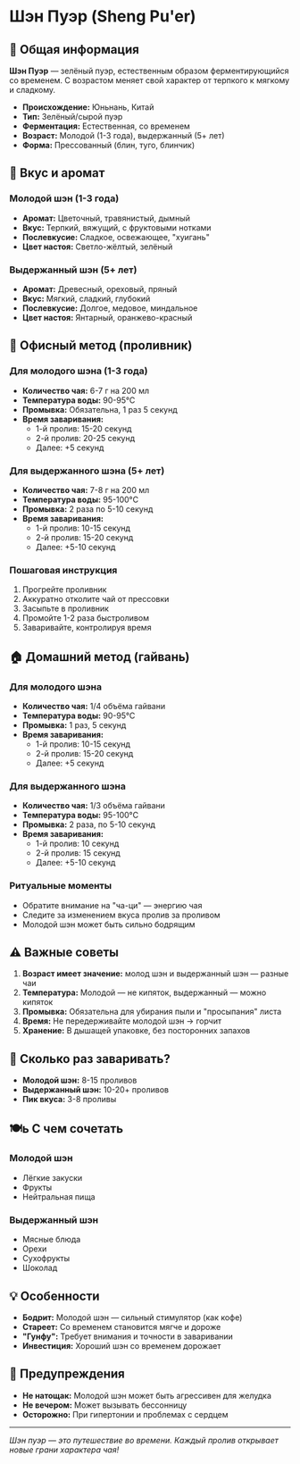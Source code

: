 # Шэн Пуэр (Sheng Pu'er)

## 🌿 Общая информация

**Шэн Пуэр** — зелёный пуэр, естественным образом ферментирующийся со временем. С возрастом меняет свой характер от терпкого к мягкому и сладкому.

- **Происхождение:** Юньнань, Китай
- **Тип:** Зелёный/сырой пуэр
- **Ферментация:** Естественная, со временем
- **Возраст:** Молодой (1-3 года), выдержанный (5+ лет)
- **Форма:** Прессованный (блин, туго, блинчик)

## 🎯 Вкус и аромат

### Молодой шэн (1-3 года)
- **Аромат:** Цветочный, травянистый, дымный
- **Вкус:** Терпкий, вяжущий, с фруктовыми нотками
- **Послевкусие:** Сладкое, освежающее, "хуигань"
- **Цвет настоя:** Светло-жёлтый, зелёный

### Выдержанный шэн (5+ лет)
- **Аромат:** Древесный, ореховый, пряный
- **Вкус:** Мягкий, сладкий, глубокий
- **Послевкусие:** Долгое, медовое, миндальное
- **Цвет настоя:** Янтарный, оранжево-красный

## 🏢 Офисный метод (проливник)

### Для молодого шэна (1-3 года)
- **Количество чая:** 6-7 г на 200 мл
- **Температура воды:** 90-95°C
- **Промывка:** Обязательна, 1 раз 5 секунд
- **Время заваривания:**
  - 1-й пролив: 15-20 секунд
  - 2-й пролив: 20-25 секунд
  - Далее: +5 секунд

### Для выдержанного шэна (5+ лет)
- **Количество чая:** 7-8 г на 200 мл
- **Температура воды:** 95-100°C
- **Промывка:** 2 раза по 5-10 секунд
- **Время заваривания:**
  - 1-й пролив: 10-15 секунд
  - 2-й пролив: 15-20 секунд
  - Далее: +5-10 секунд

### Пошаговая инструкция
1. Прогрейте проливник
2. Аккуратно отколите чай от прессовки
3. Засыпьте в проливник
4. Промойте 1-2 раза быстроливом
5. Заваривайте, контролируя время

## 🏠 Домашний метод (гайвань)

### Для молодого шэна
- **Количество чая:** 1/4 объёма гайвани
- **Температура воды:** 90-95°C
- **Промывка:** 1 раз, 5 секунд
- **Время заваривания:**
  - 1-й пролив: 10-15 секунд
  - 2-й пролив: 15-20 секунд
  - Далее: +5 секунд

### Для выдержанного шэна
- **Количество чая:** 1/3 объёма гайвани
- **Температура воды:** 95-100°C
- **Промывка:** 2 раза, по 5-10 секунд
- **Время заваривания:**
  - 1-й пролив: 10 секунд
  - 2-й пролив: 15 секунд
  - Далее: +5-10 секунд

### Ритуальные моменты
- Обратите внимание на "ча-ци" — энергию чая
- Следите за изменением вкуса пролив за проливом
- Молодой шэн может быть сильно бодрящим

## ⚠️ Важные советы

1. **Возраст имеет значение:** молод шэн и выдержанный шэн — разные чаи
2. **Температура:** Молодой — не кипяток, выдержанный — можно кипяток
3. **Промывка:** Обязательна для убирания пыли и "просыпания" листа
4. **Время:** Не передерживайте молодой шэн → горчит
5. **Хранение:** В дышащей упаковке, без посторонних запахов

## 🔄 Сколько раз заваривать?

- **Молодой шэн:** 8-15 проливов
- **Выдержанный шэн:** 10-20+ проливов
- **Пик вкуса:** 3-8 проливы

## 🍽ь С чем сочетать

### Молодой шэн
- Лёгкие закуски
- Фрукты
- Нейтральная пища

### Выдержанный шэн
- Мясные блюда
- Орехи
- Сухофрукты
- Шоколад

## 💡 Особенности

- **Бодрит:** Молодой шэн — сильный стимулятор (как кофе)
- **Стареет:** Со временем становится мягче и дороже
- **"Гунфу":** Требует внимания и точности в заваривании
- **Инвестиция:** Хороший шэн со временем дорожает

## 🚨 Предупреждения

- **Не натощак:** Молодой шэн может быть агрессивен для желудка
- **Не вечером:** Может вызывать бессонницу
- **Осторожно:** При гипертонии и проблемах с сердцем

---

*Шэн пуэр — это путешествие во времени. Каждый пролив открывает новые грани характера чая!*
